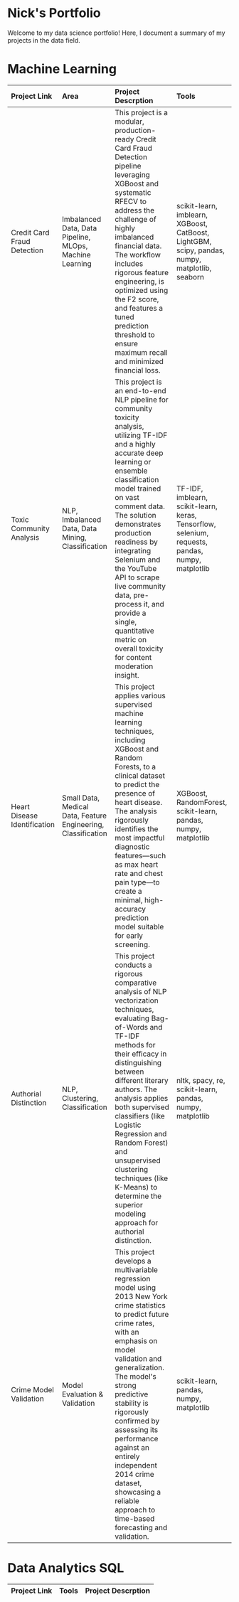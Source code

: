# Nick's Portfolio
Welcome to my data science portfolio! Here, I document a summary of my projects in the data field.

# Machine Learning

| Project Link | Area  | Project Descrption | Tools |
| :----------- | :---- | :----------------- | :---- |
| Credit Card Fraud Detection |  Imbalanced Data, Data Pipeline, MLOps,  Machine Learning  |  This project is a modular, production-ready Credit Card Fraud Detection pipeline leveraging XGBoost and systematic RFECV to address the challenge of highly imbalanced financial data. The workflow includes rigorous feature engineering, is optimized using the F2 score, and features a tuned prediction threshold to ensure maximum recall and minimized financial loss.   | scikit-learn, imblearn, XGBoost, CatBoost, LightGBM, scipy, pandas, numpy, matplotlib, seaborn |
| Toxic Community Analysis | NLP, Imbalanced Data, Data Mining, Classification | This project is an end-to-end NLP pipeline for community toxicity analysis, utilizing TF-IDF and a highly accurate deep learning or ensemble classification model trained on vast comment data. The solution demonstrates production readiness by integrating Selenium and the YouTube API to scrape live community data, pre-process it, and provide a single, quantitative metric on overall toxicity for content moderation insight. | TF-IDF, imblearn, scikit-learn, keras, Tensorflow, selenium, requests, pandas, numpy, matplotlib |
| Heart Disease Identification | Small Data, Medical Data, Feature Engineering, Classification| This project applies various supervised machine learning techniques, including XGBoost and Random Forests, to a clinical dataset to predict the presence of heart disease. The analysis rigorously identifies the most impactful diagnostic features—such as max heart rate and chest pain type—to create a minimal, high-accuracy prediction model suitable for early screening. | XGBoost, RandomForest, scikit-learn, pandas, numpy, matplotlib|
| Authorial Distinction | NLP, Clustering, Classification | This project conducts a rigorous comparative analysis of NLP vectorization techniques, evaluating Bag-of-Words and TF-IDF methods for their efficacy in distinguishing between different literary authors. The analysis applies both supervised classifiers (like Logistic Regression and Random Forest) and unsupervised clustering techniques (like K-Means) to determine the superior modeling approach for authorial distinction.| nltk, spacy, re, scikit-learn, pandas, numpy, matplotlib |
| Crime Model Validation | Model Evaluation & Validation | This project develops a multivariable regression model using 2013 New York crime statistics to predict future crime rates, with an emphasis on model validation and generalization. The model's strong predictive stability is rigorously confirmed by assessing its performance against an entirely independent 2014 crime dataset, showcasing a reliable approach to time-based forecasting and validation. | scikit-learn, pandas, numpy,  matplotlib |

# Data Analytics SQL
| Project Link | Tools | Project Descrption |
| :----------- | :---- | :----------------- |